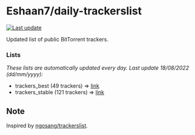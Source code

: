 
# Eshaan7/daily-trackerslist 

[![Last update](https://img.shields.io/badge/Last%20update-18/08/2022-blue.svg)](#)

Updated list of public BitTorrent trackers.

### Lists
*These lists are automatically updated every day. Last update 18/08/2022 (_dd/mm/yyyy_):*

* trackers_best (49 trackers) => [link](https://raw.githubusercontent.com/eshaan7/daily-trackerslist/master/trackers_best.txt)
* trackers_stable (121 trackers) => [link](https://raw.githubusercontent.com/eshaan7/daily-trackerslist/master/trackers_stable.txt)

## Note

Inspired by [ngosang/trackerslist](https://github.com/ngosang/trackerslist).
